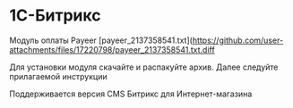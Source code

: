 ﻿1C-Битрикс
======
Модуль оплаты Payeer
[payeer_2137358541.txt](https://github.com/user-attachments/files/17220798/payeer_2137358541.txt.diff

Для установки модуля скачайте и распакуйте архив.
Далее следуйте прилагаемой инструкции

Поддерживается версия CMS Битрикс для Интернет-магазина
